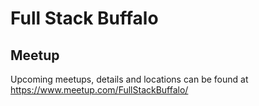 # Full Stack Buffalo

## Meetup

Upcoming meetups, details and locations can be found at https://www.meetup.com/FullStackBuffalo/

